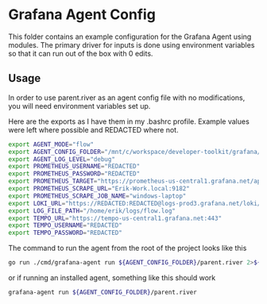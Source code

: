 # Grafana Agent Config

This folder contains an example configuration for the Grafana Agent using modules. The primary
driver for inputs is done using environment variables so that it can run out of the box with 0 edits.

## Usage

In order to use parent.river as an agent config file with no modifications,
you will need environment variables set up.

Here are the exports as I have them in my .bashrc profile. Example values were left where possible
and REDACTED where not.

```bash
export AGENT_MODE="flow"
export AGENT_CONFIG_FOLDER="/mnt/c/workspace/developer-toolkit/grafana/agent/config"
export AGENT_LOG_LEVEL="debug"
export PROMETHEUS_USERNAME="REDACTED"
export PROMETHEUS_PASSWORD="REDACTED"
export PROMETHEUS_TARGET="https://prometheus-us-central1.grafana.net/api/prom/push"
export PROMETHEUS_SCRAPE_URL="Erik-Work.local:9182"
export PROMETHEUS_SCRAPE_JOB_NAME="windows-laptop"
export LOKI_URL="https://REDACTED:REDACTED@logs-prod3.grafana.net/loki/api/v1/push"
export LOG_FILE_PATH="/home/erik/logs/flow.log"
export TEMPO_URL="https://tempo-us-central1.grafana.net:443"
export TEMPO_USERNAME="REDACTED"
export TEMPO_PASSWORD="REDACTED"
```

The command to run the agent from the root of the project looks like this

```bash
go run ./cmd/grafana-agent run ${AGENT_CONFIG_FOLDER}/parent.river 2>${LOG_FILE_PATH}
```

or if running an installed agent, something like this should work

```bash
grafana-agent run ${AGENT_CONFIG_FOLDER}/parent.river
```